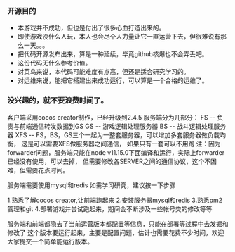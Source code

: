 ### 开源目的
- 本游戏并不成功，但也是付出了很多心血打造出来的。
- 即使游戏没什么人玩，本人也会尽个人力量让它一直运营下去，但很难说有那么一天。。。
- 把代码开源发布出来，算是一种延续，毕竟github核爆也不会弄丢吧。
- 这份代码无什么参考价值。
- 对菜鸟来说，本代码可能难度有点高，但还是适合研究学习的。
- 对运维来说，能把它搭建出来成功运行，可以算是一个合格的运维了。

### 没兴趣的，就不要浪费时间了。

客户端采用cocos creator制作，已经升级到2.4.5
服务端分为几部分：
FS  -- 负责与前端通信转发数据到GS
GS  -- 游戏逻辑处理服务器
BS  -- 战斗逻辑处理服务器
XFS -- FS，BS，GS三个一起为一整套服务器，可以增加多套服务器做负载均衡， 这是可以需要XFS做服务器之间通信， 如果只有一套可以不用跑
注：因为forwarder问题，服务端只能在node v11.15.0下面编译和运行，实际上forwarder已经没有使用，可以去掉，
但需要修改各SERVER之间的通信协议，这个不困难，但需要花点时间。

服务端需要使用mysql和redis
如需学习研究，建议按一下步骤

1.熟悉了解cocos creator,让前端跑起来
2.安装服务器mysql和redis
3.熟悉pm2管理和git
4.部署游戏并尝试跑起来，期间会不断涉及一些帐号类的修改等等

服务端和前端都隐去了当前运营版本都配置等信息，只能在部署等过程中去发掘和修改了
这个版本要运行起来，主要是配置问题，估计也需要花费不少时间，欢迎大家提交一个简单能运行版本。